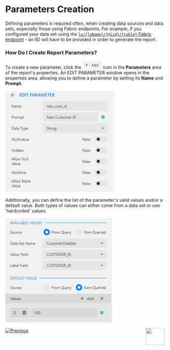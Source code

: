<web>

# Parameters Creation

Defining parameters is required often, when creating data sources and data sets, especially those using Fabric endpoints. For example, if you configured your data set using the [```lu/{luName}/{@iid}/{table}``` Fabric endpoint](02_create_new_report.md#data-set-configuration) - an IID will have to be provided in order to generate the report. 

### How Do I Create Report Parameters?

To create a new parameter, click the ![](images/add_icon.png) icon in the **Parameters** area of the report's properties. An EDIT PARAMETER window opens in the properties area, allowing you to define a parameter by setting its **Name** and **Prompt**.

![](images/04_new_param.png)

Additionally, you can define the list of the parameter's valid values and/or a default value. Both types of values can either come from a data set or use 'hardcoded' values.

![](images/04_new_param_values.png)



[![Previous](/articles/images/Previous.png)](03_data_binding.md)[<img align="right" width="60" height="54" src="/articles/images/Next.png">](05_quick_data_binding_with_Fabric.md)

</web>
